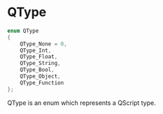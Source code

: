 # QType

```cpp
enum QType
{
    QType_None = 0,
    QType_Int,
    QType_Float,
    QType_String,
    QType_Bool,
    QType_Object,
    QType_Function
};
```

QType is an enum which represents a QScript type.